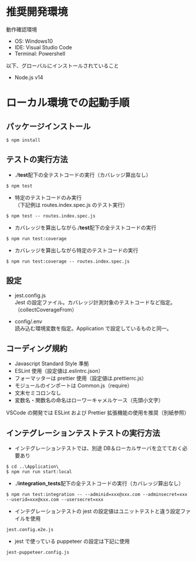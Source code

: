 # 推奨開発環境

動作確認環境

- OS: Windows10
- IDE: Visual Studio Code
- Terminal: Powershell

以下、グローバルにインストールされていること

- Node.js v14

# ローカル環境での起動手順

## パッケージインストール

```
$ npm install
```

## テストの実行方法

- ./**test**配下の全テストコードの実行（カバレッジ算出なし）

```
$ npm test
```

- 特定のテストコードのみ実行\
  （下記例は routes.index.spec.js のテスト実行）

```
$ npm test -- routes.index.spec.js
```

- カバレッジを算出しながら./**test**配下の全テストコードの実行

```
$ npm run test:coverage
```

- カバレッジを算出しながら特定のテストコードの実行

```
$ npm run test:coverage -- routes.index.spec.js
```

## 設定

- jest.config.js\
  Jest の設定ファイル。カバレッジ計測対象のテストコードなど指定。（collectCoverageFrom）

- config/.env\
  読み込む環境変数を指定。Application で設定しているものと同一。

## コーディング規約

- Javascript Standard Style 準拠
- ESLint 使用（設定値は.eslintrc.json）
- フォーマッターは prettier 使用（設定値は.prettierrc.js）
- モジュールのインポートは Common.js（require）
- 文末セミコロンなし
- 変数名・関数名の命名はローワーキャメルケース（先頭小文字）

VSCode の開発では ESLint および Prettier 拡張機能の使用を推奨（別紙参照）

## インテグレーションテストテストの実行方法

- インテグレーションテストでは、別途 DB＆ローカルサーバを立てておく必要あり

```
$ cd ..\Application\
$ npm run run start:local
```

- ./**integration_tests**配下の全テストコードの実行（カバレッジ算出なし）

```
$ npm run test:integration -- --adminid=xxx@xxx.com --adminsecret=xxx --userid=xxx@xxx.com --usersecret=xxx
```

- インテグレーションテストの jest の設定値はユニットテストと違う設定ファイルを使用

```
jest.config.e2e.js
```

- jest で使っている puppeteer の設定は下記に使用

```
jest-puppeteer.config.js
```
